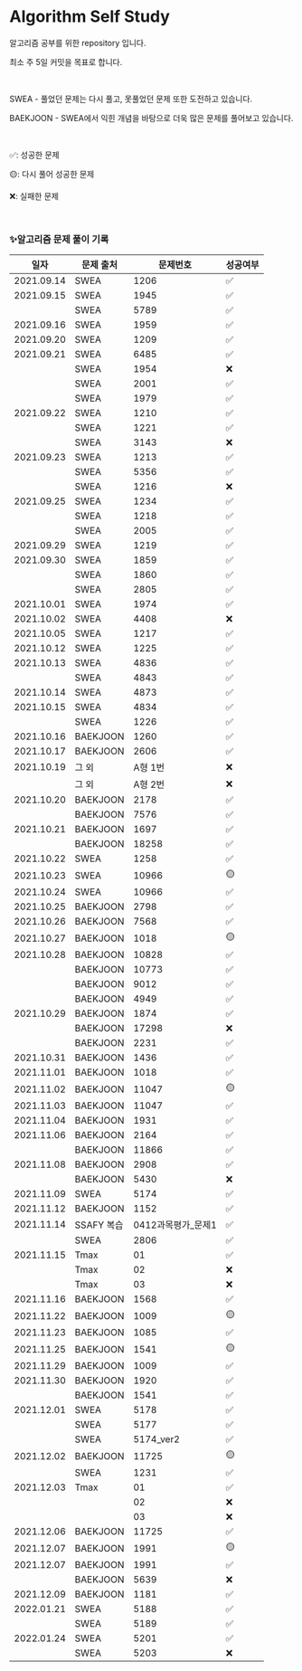 # Algorithm Self Study
알고리즘 공부를 위한 repository 입니다.

최소 주 5일 커밋을 목표로 합니다.

<br>


SWEA - 풀었던 문제는 다시 풀고, 못풀었던 문제 또한 도전하고 있습니다.

BAEKJOON - SWEA에서 익힌 개념을 바탕으로 더욱 많은 문제를 풀어보고 있습니다.

<br>

✅: 성공한 문제

🟡: 다시 풀어 성공한 문제

❌: 실패한 문제

<br>

### ✨알고리즘 문제 풀이 기록

| 일자         | 문제 출처  | 문제번호         | 성공여부 |
|------------| ---------- |--------------| -------- |
| 2021.09.14 | SWEA       | 1206         | ✅        |
| 2021.09.15 | SWEA       | 1945         | ✅        |
|            | SWEA       | 5789         | ✅        |
| 2021.09.16 | SWEA       | 1959         | ✅        |
| 2021.09.20 | SWEA       | 1209         | ✅        |
| 2021.09.21 | SWEA       | 6485         | ✅        |
|            | SWEA       | 1954         | ❌        |
|            | SWEA       | 2001         | ✅        |
|            | SWEA       | 1979         | ✅        |
| 2021.09.22 | SWEA       | 1210         | ✅        |
|            | SWEA       | 1221         | ✅        |
|            | SWEA       | 3143         | ❌        |
| 2021.09.23 | SWEA       | 1213         | ✅        |
|            | SWEA       | 5356         | ✅        |
|            | SWEA       | 1216         | ❌        |
| 2021.09.25 | SWEA       | 1234         | ✅        |
|            | SWEA       | 1218         | ✅        |
|            | SWEA       | 2005         | ✅        |
| 2021.09.29 | SWEA       | 1219         | ✅        |
| 2021.09.30 | SWEA       | 1859         | ✅        |
|            | SWEA       | 1860         | ✅        |
|            | SWEA       | 2805         | ✅        |
| 2021.10.01 | SWEA       | 1974         | ✅        |
| 2021.10.02 | SWEA       | 4408         | ❌        |
| 2021.10.05 | SWEA       | 1217         | ✅        |
| 2021.10.12 | SWEA       | 1225         | ✅        |
| 2021.10.13 | SWEA       | 4836         | ✅        |
|            | SWEA       | 4843         | ✅        |
| 2021.10.14 | SWEA       | 4873         | ✅        |
| 2021.10.15 | SWEA       | 4834         | ✅        |
|            | SWEA       | 1226         | ✅        |
| 2021.10.16 | BAEKJOON   | 1260         | ✅        |
| 2021.10.17 | BAEKJOON   | 2606         | ✅        |
| 2021.10.19 | 그 외      | A형 1번        | ❌        |
|            | 그 외      | A형 2번        | ❌        |
| 2021.10.20 | BAEKJOON   | 2178         | ✅        |
|            | BAEKJOON   | 7576         | ✅        |
| 2021.10.21 | BAEKJOON   | 1697         | ✅        |
|            | BAEKJOON   | 18258        | ✅        |
| 2021.10.22 | SWEA       | 1258         | ✅        |
| 2021.10.23 | SWEA       | 10966        | 🟡        |
| 2021.10.24 | SWEA       | 10966        | ✅        |
| 2021.10.25 | BAEKJOON   | 2798         | ✅        |
| 2021.10.26 | BAEKJOON   | 7568         | ✅        |
| 2021.10.27 | BAEKJOON   | 1018         | 🟡        |
| 2021.10.28 | BAEKJOON   | 10828        | ✅        |
|            | BAEKJOON   | 10773        | ✅        |
|            | BAEKJOON   | 9012         | ✅        |
|            | BAEKJOON   | 4949         | ✅        |
| 2021.10.29 | BAEKJOON   | 1874         | ✅        |
|            | BAEKJOON   | 17298        | ❌        |
|            | BAEKJOON   | 2231         | ✅        |
| 2021.10.31 | BAEKJOON   | 1436         | ✅        |
| 2021.11.01 | BAEKJOON   | 1018         | ✅        |
| 2021.11.02 | BAEKJOON   | 11047        | 🟡        |
| 2021.11.03 | BAEKJOON   | 11047        | ✅        |
| 2021.11.04 | BAEKJOON   | 1931         | ✅        |
| 2021.11.06 | BAEKJOON   | 2164         | ✅        |
|            | BAEKJOON   | 11866        | ✅        |
| 2021.11.08 | BAEKJOON   | 2908         | ✅        |
|            | BAEKJOON   | 5430         | ❌        |
| 2021.11.09 | SWEA       | 5174         | ✅        |
| 2021.11.12 | BAEKJOON   | 1152         | ✅        |
| 2021.11.14 | SSAFY 복습 | 0412과목평가_문제1 | ✅        |
|            | SWEA       | 2806         | ✅        |
| 2021.11.15 | Tmax       | 01           | ✅        |
|            | Tmax       | 02           | ❌        |
|            | Tmax       | 03           | ❌        |
| 2021.11.16 | BAEKJOON   | 1568         | ✅        |
| 2021.11.22 | BAEKJOON   | 1009         | 🟡        |
| 2021.11.23 | BAEKJOON   | 1085         | ✅        |
| 2021.11.25 | BAEKJOON   | 1541         | 🟡        |
| 2021.11.29 | BAEKJOON   | 1009         | ✅        |
| 2021.11.30 | BAEKJOON   | 1920         | ✅        |
|            | BAEKJOON   | 1541         | ✅        |
| 2021.12.01 | SWEA       | 5178         | ✅        |
|            | SWEA       | 5177         | ✅        |
|            | SWEA       | 5174_ver2    | ✅        |
| 2021.12.02 | BAEKJOON   | 11725        | 🟡        |
|            | SWEA       | 1231         | ✅        |
| 2021.12.03 | Tmax       | 01           | ✅        |
|            |            | 02           | ❌        |
|            |            | 03           | ❌        |
| 2021.12.06 | BAEKJOON   | 11725        | ✅        |
| 2021.12.07 | BAEKJOON   | 1991         | 🟡        |
| 2021.12.07 | BAEKJOON   | 1991         | ✅        |
|            | BAEKJOON   | 5639         | ❌        |
| 2021.12.09 | BAEKJOON   | 1181         | ✅        |
| 2022.01.21 | SWEA       | 5188         | ✅        |
|            | SWEA       | 5189         | ✅        |
| 2022.01.24 | SWEA       | 5201         | ✅        |
|            | SWEA       | 5203         | ❌        |